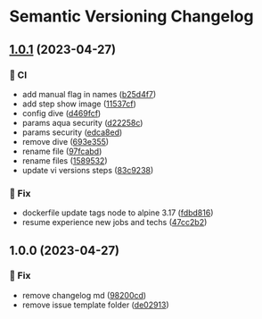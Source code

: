 # Semantic Versioning Changelog

## [1.0.1](https://github.com/lpsm-dev/personal-resume/compare/1.0.0...1.0.1) (2023-04-27)


### :repeat: CI

* add manual flag in names ([b25d4f7](https://github.com/lpsm-dev/personal-resume/commit/b25d4f79e7d6ef298b9fd061f696712414ea5931))
* add step show image ([11537cf](https://github.com/lpsm-dev/personal-resume/commit/11537cf15ce37acdb6aec9f1c9c2a3ac9922d761))
* config dive ([d469fcf](https://github.com/lpsm-dev/personal-resume/commit/d469fcf924e43acdc9225743e76cf7099f900bbc))
* params aqua security ([d22258c](https://github.com/lpsm-dev/personal-resume/commit/d22258c15a95b4110ed930c0f34304218d82faba))
* params security ([edca8ed](https://github.com/lpsm-dev/personal-resume/commit/edca8ed10a5ba4c6aafee99b5a0cf6e512a45d66))
* remove dive ([693e355](https://github.com/lpsm-dev/personal-resume/commit/693e3554cf90090302d5451250e94a5ec16e9562))
* rename file ([97fcabd](https://github.com/lpsm-dev/personal-resume/commit/97fcabdbbef5f1aedcdd8122a4ec7f6d5a3df6b8))
* rename files ([1589532](https://github.com/lpsm-dev/personal-resume/commit/1589532522b23bfdb47606faa98ee2a2c687853c))
* update vi versions steps ([83c9238](https://github.com/lpsm-dev/personal-resume/commit/83c92387dc0b37910844844297346ad552593d86))


### :bug: Fix

* dockerfile update tags node to alpine 3.17 ([fdbd816](https://github.com/lpsm-dev/personal-resume/commit/fdbd8161cea457984aa292a3946ab8e86a59fdc8))
* resume experience new jobs and techs ([47cc2b2](https://github.com/lpsm-dev/personal-resume/commit/47cc2b241e54e95f4efadebf27e92da2cd4e8315))

## 1.0.0 (2023-04-27)


### :bug: Fix

* remove changelog md ([98200cd](https://github.com/lpsm-dev/personal-resume/commit/98200cd914ccf20e5ce55c6591adb9735df9af1d))
* remove issue template folder ([de02913](https://github.com/lpsm-dev/personal-resume/commit/de02913726e40ce0aba286d1d3c64b6945b364b1))
